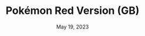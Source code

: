 ---
layout: gb
title: "Pokémon Red Version (GB)"
categories:
 - approved
 - gb
 - universal
 - safe
tags:
- pokemon
- pokemon original
series:
- pokemon
date: May 19, 2023
permalink: /games/pokemon-red-gb/play/details
publisher: The Pokémon Company
gid: pokemon-red-gb
edition: us
---